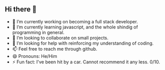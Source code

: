 ## Hi there 👋

<!--
**AustinJCRider/AustinJCRider** is a ✨ _special_ ✨ repository because its `README.md` (this file) appears on your GitHub profile.

Here are some ideas to get you started:-->

- 🔭 I’m currently working on becoming a full stack developer.
- 🌱 I’m currently learning javascript, and the whole shindig of programming in general.
- 👯 I’m looking to collaborate on small projects.
- 🤔 I’m looking for help with reinforcing my understanding of coding.
- 📫 Feel free to reach me through github.
- 😄 Pronouns: He/Him
- ⚡ Fun fact: I've been hit by a car. Cannot recommend it any less. 0/10.
